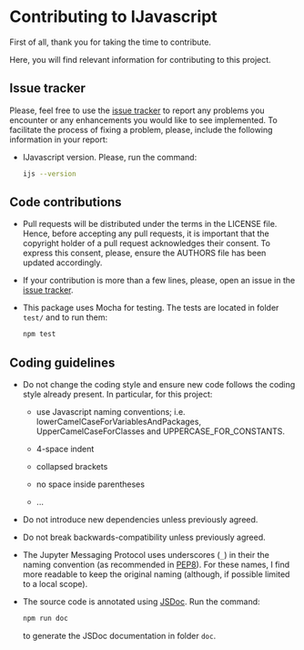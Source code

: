 # Contributing to IJavascript

First of all, thank you for taking the time to contribute.

Here, you will find relevant information for contributing to this project.

## Issue tracker

Please, feel free to use the [issue
tracker](https://github.com/n-riesco/ijavascript/issues) to report any problems
you encounter or any enhancements you would like to see implemented. To
facilitate the process of fixing a problem, please, include the following
information in your report:

- IJavascript version. Please, run the command:

  ```sh
  ijs --version
  ```

## Code contributions

- Pull requests will be distributed under the terms in the LICENSE file. Hence,
  before accepting any pull requests, it is important that the copyright holder
  of a pull request acknowledges their consent. To express this consent, please,
  ensure the AUTHORS file has been updated accordingly.

- If your contribution is more than a few lines, please, open an issue in the
  [issue tracker](https://github.com/n-riesco/nel/issues).

- This package uses Mocha for testing. The tests are located in folder
  `test/` and to run them:

  ```sh
  npm test
  ```

## Coding guidelines

- Do not change the coding style and ensure new code follows the coding style
  already present. In particular, for this project:

  - use Javascript naming conventions; i.e.
    lowerCamelCaseForVariablesAndPackages, UpperCamelCaseForClasses and
    UPPERCASE_FOR_CONSTANTS.

  - 4-space indent

  - collapsed brackets

  - no space inside parentheses

  - ...

- Do not introduce new dependencies unless previously agreed.

- Do not break backwards-compatibility unless previously agreed.

- The Jupyter Messaging Protocol uses underscores (`_`) in their the naming
  convention (as recommended in
  [PEP8](https://www.python.org/dev/peps/pep-0008/)). For these names, I find
  more readable to keep the original naming (although, if possible limited to a
  local scope).

- The source code is annotated using [JSDoc](https://github.com/jsdoc3/jsdoc).
  Run the command:

  ```sh
  npm run doc
  ```

  to generate the JSDoc documentation in folder `doc`.

